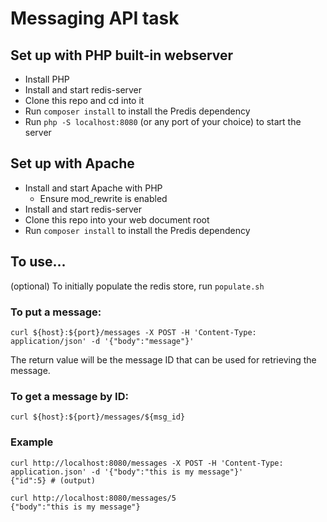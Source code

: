 # Messaging API task

## Set up with PHP built-in webserver
* Install PHP
* Install and start redis-server
* Clone this repo and cd into it
* Run `composer install` to install the Predis dependency
* Run `php -S localhost:8080` (or any port of your choice) to start the server

## Set up with Apache
* Install and start Apache with PHP
  * Ensure mod_rewrite is enabled
* Install and start redis-server
* Clone this repo into your web document root
* Run `composer install` to install the Predis dependency

## To use...
(optional) To initially populate the redis store, run `populate.sh`

### To put a message:
```
curl ${host}:${port}/messages -X POST -H 'Content-Type: application/json' -d '{"body":"message"}'
```
The return value will be the message ID that can be used for retrieving the message.


### To get a message by ID:
```
curl ${host}:${port}/messages/${msg_id}
```

### Example
```
curl http://localhost:8080/messages -X POST -H 'Content-Type: application.json' -d '{"body":"this is my message"}'
{"id":5} # (output)
```
```
curl http://localhost:8080/messages/5
{"body":"this is my message"}
```
